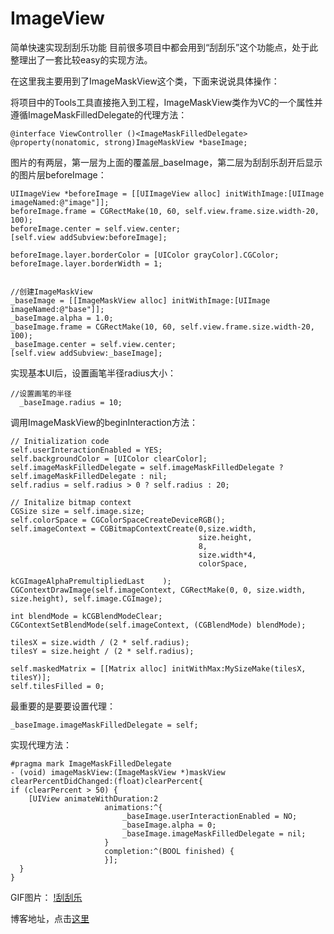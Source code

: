 # ImageView
简单快速实现刮刮乐功能
目前很多项目中都会用到“刮刮乐”这个功能点，处于此整理出了一套比较easy的实现方法。

在这里我主要用到了ImageMaskView这个类，下面来说说具体操作：

将项目中的Tools工具直接拖入到工程，ImageMaskView类作为VC的一个属性并遵循ImageMaskFilledDelegate的代理方法：

    @interface ViewController ()<ImageMaskFilledDelegate>
    @property(nonatomic, strong)ImageMaskView *baseImage;

图片的有两层，第一层为上面的覆盖层_baseImage，第二层为刮刮乐刮开后显示的图片层beforeImage：
      
    UIImageView *beforeImage = [[UIImageView alloc] initWithImage:[UIImage imageNamed:@"image"]];
    beforeImage.frame = CGRectMake(10, 60, self.view.frame.size.width-20, 100);
    beforeImage.center = self.view.center;
    [self.view addSubview:beforeImage];
    
    beforeImage.layer.borderColor = [UIColor grayColor].CGColor;
    beforeImage.layer.borderWidth = 1;
    
    
    //创建ImageMaskView
    _baseImage = [[ImageMaskView alloc] initWithImage:[UIImage imageNamed:@"base"]];
    _baseImage.alpha = 1.0;
    _baseImage.frame = CGRectMake(10, 60, self.view.frame.size.width-20, 100);
    _baseImage.center = self.view.center;
    [self.view addSubview:_baseImage];

实现基本UI后，设置画笔半径radius大小：

    //设置画笔的半径
      _baseImage.radius = 10;
调用ImageMaskView的beginInteraction方法：

    // Initialization code
    self.userInteractionEnabled = YES;
    self.backgroundColor = [UIColor clearColor];
    self.imageMaskFilledDelegate = self.imageMaskFilledDelegate ? self.imageMaskFilledDelegate : nil;
    self.radius = self.radius > 0 ? self.radius : 20;

    // Initalize bitmap context
    CGSize size = self.image.size;
    self.colorSpace = CGColorSpaceCreateDeviceRGB();
    self.imageContext = CGBitmapContextCreate(0,size.width,
                                              size.height,
                                              8,
                                              size.width*4,
                                              colorSpace,
                                              kCGImageAlphaPremultipliedLast	);
    CGContextDrawImage(self.imageContext, CGRectMake(0, 0, size.width, size.height), self.image.CGImage);

    int blendMode = kCGBlendModeClear;
    CGContextSetBlendMode(self.imageContext, (CGBlendMode) blendMode);

    tilesX = size.width / (2 * self.radius);
    tilesY = size.height / (2 * self.radius);

    self.maskedMatrix = [[Matrix alloc] initWithMax:MySizeMake(tilesX, tilesY)];
    self.tilesFilled = 0;

最重要的是要要设置代理：
  
    _baseImage.imageMaskFilledDelegate = self;

实现代理方法：

    #pragma mark ImageMaskFilledDelegate
    - (void) imageMaskView:(ImageMaskView *)maskView clearPercentDidChanged:(float)clearPercent{
    if (clearPercent > 50) {
        [UIView animateWithDuration:2
                         animations:^{
                             _baseImage.userInteractionEnabled = NO;
                             _baseImage.alpha = 0;
                             _baseImage.imageMaskFilledDelegate = nil;
                         }
                         completion:^(BOOL finished) {
                         }];
      }
    }

GIF图片：
[!刮刮乐](https://github.com/Zhou1008/ImageView/刮刮乐.gif)

博客地址，点击[这里](http://www.jianshu.com/p/ce89d62654f7)
